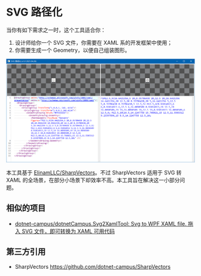 # SVG 路径化

当你有如下需求之一时，这个工具适合你：

1. 设计师给你一个 SVG 文件，你需要在 XAML 系的开发框架中使用；
2. 你需要生成一个 Geometry，以便自己组装图形。

![主界面截图](/docs/img/main_screenshot.png)

本工具基于 [ElinamLLC/SharpVectors](https://github.com/ElinamLLC/SharpVectors)。不过 SharpVectors 适用于 SVG 转 XAML 的全场景，在部分小场景下却效率不高。本工具旨在解决这一小部分问题。

## 相似的项目

- [dotnet-campus/dotnetCampus.Svg2XamlTool: Svg to WPF XAML file. 拖入 SVG 文件，即可转换为 XAML 可用代码](https://github.com/dotnet-campus/dotnetCampus.Svg2XamlTool )

## 第三方引用

- SharpVectors https://github.com/dotnet-campus/SharpVectors